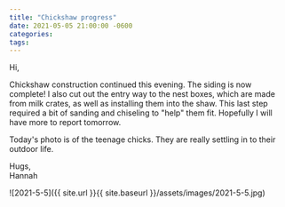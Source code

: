 ```yaml
---
title: "Chickshaw progress"
date: 2021-05-05 21:00:00 -0600
categories:
tags:
---
```


Hi,

Chickshaw construction continued this evening. The siding is now complete! I also cut out the entry way to the nest boxes, which are made from milk crates, as well as installing them into the shaw. This last step required a bit of sanding and chiseling to "help" them fit. Hopefully I will have more to report tomorrow.

Today's photo is of the teenage chicks. They are really settling in to their outdoor life.

Hugs,<br />
Hannah

![2021-5-5]({{ site.url }}{{ site.baseurl }}/assets/images/2021-5-5.jpg)